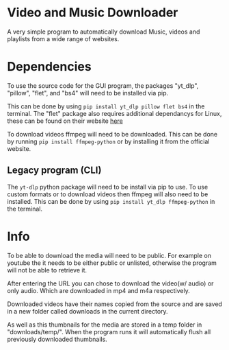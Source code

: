 # Video and Music Downloader
A very simple program to automatically download Music, videos and playlists from a wide range of websites.

# Dependencies
To use the source code for the GUI program, the packages "yt_dlp", "pillow", "flet", and "bs4" will need to be installed via pip.

This can be done by using `pip install yt_dlp pillow flet bs4` in the terminal.
The "flet" package also requires additional dependancys for Linux, these can be found on their website [here](https://flet.dev/docs/publish/linux#prerequisites)

To download videos ffmpeg will need to be downloaded.
This can be done by running `pip install ffmpeg-python` or by installing it from the official website.


## Legacy program (CLI)
The `yt-dlp` python package will need to be install via pip to use.
To use custom formats or to download videos then ffmpeg will also need to be installed.
This can be done by using `pip install yt_dlp ffmpeg-python` in the terminal.

# Info
To be able to download the media will need to be public.
For example on youtube the it needs to be either public or unlisted, otherwise the program will not be able to retrieve it.

After entering the URL you can chose to download the video(w/ audio) or only audio. Which are downloaded in mp4 and m4a respectively.

Downloaded videos have their names copied from the source and are saved in a new folder called downloads in the current directory.

As well as this thumbnails for the media are stored in a temp folder in "downloads/temp/". When the program runs it will automatically flush all previously downloaded thumbnails.
